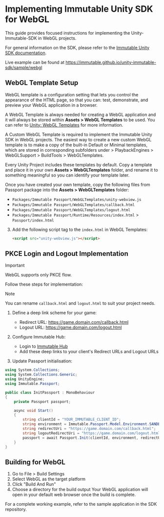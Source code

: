 # Implementing Immutable Unity SDK for WebGL

This guide provides focused instructions for implementing the Unity-Immutable-SDK in WebGL projects.

For general information on the SDK, please refer to
the [Immutable Unity SDK documentation](https://docs.immutable.com/sdks/zkEVM/unity).

Live example can be found at https://immutable.github.io/unity-immutable-sdk/sample/webgl

## WebGL Template Setup

WebGL template is a configuration setting that lets you control the appearance of the HTML page, so that you can: test, demonstrate, and preview your WebGL application in a browser.

A WebGL Template is always needed for creating a WebGL application and it will always be stored within **Assets > WebGL Templates** to be used. You can refer to [Unity: WebGL Templates](https://docs.unity3d.com/Manual/webgl-templates.html) for more information.

A Custom WebGL Template is required to implement the Immutable Unity SDK in WebGL projects. The easiest way to create a new custom WebGL template is to make a copy of the built-in Default or Minimal templates, which are stored in corresponding subfolders under <Unity Installation> > PlaybackEngines > WebGLSupport > BuildTools > WebGLTemplates.

Every Unity Project includes these templates by default. Copy a template and place it in your own **Assets > WebGLTemplates** folder, and rename it to something meaningful so you can identify your template later.

Once you have created your own template, copy the following files from Passport package into the **Assets > WebGLTemplates** folder:
   - `Packages/Immutable Passport/WebGLTemplates/unity-webview.js`
   - `Packages/Immutable Passport/WebGLTemplates/callback.html`
   - `Packages/Immutable Passport/WebGLTemplates/logout.html`
   - `Packages/Immutable Passport/Runtime/Resources/index.html` > `Passport/index.html`

3. Add the following script tag to the `index.html` in WebGL Templates:
   ```html
   <script src="unity-webview.js"></script>
   ```

## PKCE Login and Logout Implementation
> [!IMPORTANT]  
> WebGL supports only PKCE flow.

Follow these steps for implementation:
> [!NOTE]
> You can rename `callback.html` and `logout.html` to suit your project needs.
1. Define a deep link scheme for your game:
   - Redirect URL: https://game.domain.com/callback.html
   - Logout URL: https://game.domain.com/logout.html

2. Configure Immutable Hub:
   - Login to [Immutable Hub](https://hub.immutable.com)
   - Add these deep links to your client's Redirect URLs and Logout URLs

3. Update Passport initialisation:
```csharp
using System.Collections;
using System.Collections.Generic;
using UnityEngine;
using Immutable.Passport;

public class InitPassport : MonoBehaviour
{
    private Passport passport;

    async void Start()
    {
        string clientId = "YOUR_IMMUTABLE_CLIENT_ID";
        string environment = Immutable.Passport.Model.Environment.SANDBOX;
        string redirectUri = "https://game.domain.com/callback.html";
        string logoutRedirectUri = "https://game.domain.com/logout.html";
        passport = await Passport.Init(clientId, environment, redirectUri, logoutRedirectUri);
    }
}
```

## Building for WebGL
1. Go to File > Build Settings
2. Select WebGL as the target platform
3. Click "Build And Run"
4. Choose a directory for the build output
Your WebGL application will open in your default web browser once the build is complete.

For a complete working example, refer to the sample application in the SDK repository.
